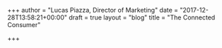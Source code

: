+++
author = "Lucas Piazza, Director of Marketing"
date = "2017-12-28T13:58:21+00:00"
draft = true
layout = "blog"
title = "The Connected Consumer"

+++
